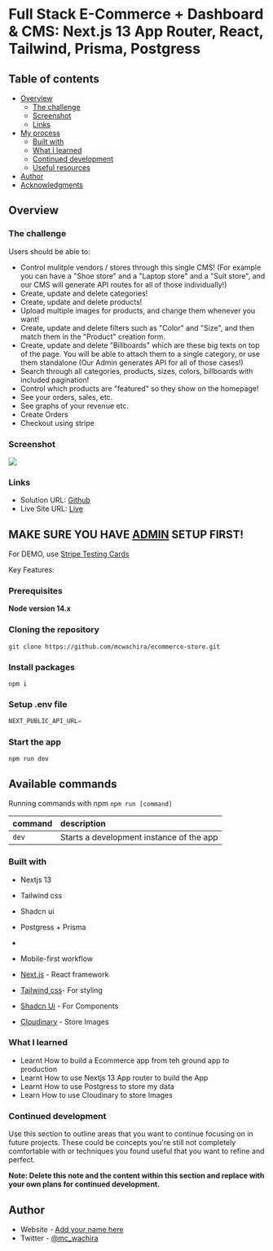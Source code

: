 # Full Stack E-Commerce + Dashboard & CMS: Next.js 13 App Router, React, Tailwind, Prisma, Postgress

## Table of contents

- [Overview](#overview)
    - [The challenge](#the-challenge)
    - [Screenshot](#screenshot)
    - [Links](#links)
- [My process](#my-process)
    - [Built with](#built-with)
    - [What I learned](#what-i-learned)
    - [Continued development](#continued-development)
    - [Useful resources](#useful-resources)
- [Author](#author)
- [Acknowledgments](#acknowledgments)



## Overview

### The challenge

Users should be able to:

- Control mulitple vendors / stores through this single CMS! (For example you can have a "Shoe store" and a "Laptop store" and a "Suit store", and our CMS will generate API routes for all of those individually!)
- Create, update and delete categories!
- Create, update and delete products!
- Upload multiple images for products, and change them whenever you want!
- Create, update and delete filters such as "Color" and "Size", and then match them in the "Product" creation form.
- Create, update and delete "Billboards" which are these big texts on top of the page. You will be able to attach them to a single category, or use them standalone (Our Admin generates API for all of those cases!)
- Search through all categories, products, sizes, colors, billboards with included pagination!
- Control which products are "featured" so they show on the homepage!
- See your orders, sales, etc.
- See graphs of your revenue etc.
- Create Orders
- Checkout using stripe



### Screenshot

![](./Ecommerce-2.0.gif)



### Links

- Solution URL: [Github](https://github.com/mcwachira/ecommerce-store)
- Live Site URL: [Live](https://ecommerce-store-mcwachira.vercel.app)





## MAKE SURE YOU HAVE [ADMIN](https://github.com/AntonioErdeljac/next13-ecommerce-admin/tree/master) SETUP FIRST!

For DEMO, use [Stripe Testing Cards](https://stripe.com/docs/testing)

Key Features:

### Prerequisites

**Node version 14.x**

### Cloning the repository

```shell
git clone https://github.com/mcwachira/ecommerce-store.git
```

### Install packages

```shell
npm i
```

### Setup .env file


```js
NEXT_PUBLIC_API_URL=
```


### Start the app

```shell
npm run dev
```

## Available commands

Running commands with npm `npm run [command]`

| command         | description                              |
| :-------------- | :--------------------------------------- |
| `dev`           | Starts a development instance of the app |


### Built with

- Nextjs 13
- Tailwind css
- Shadcn ui
- Postgress + Prisma 
- 
- Mobile-first workflow

- [Next.js](https://nextjs.org/) - React framework
- [Tailwind css](https://tailwindcss.com/)- For styling
- [Shadcn Ui](https://ui.shadcn.com/) - For Components
- [Cloudinary](https://cloudinary.com/) - Store Images 



### What I learned

- Learnt How to build a Ecommerce app from teh ground app to production
- Learnt How to use Nextjs 13 App router to build the App
- Learnt How to use Postgress to store my data
- Learn How to use Cloudinary to store Images


### Continued development

Use this section to outline areas that you want to continue focusing on in future projects. These could be concepts you're still not completely comfortable with or techniques you found useful that you want to refine and perfect.

**Note: Delete this note and the content within this section and replace with your own plans for continued development.**



## Author

- Website - [Add your name here](https://mcwachira.com)
- Twitter - [@mc_wachira](https:https://twitter.com/mc_wachira)



